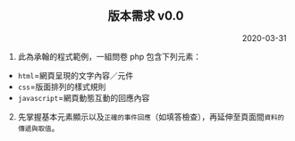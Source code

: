 <h2 align="center">版本需求 v0.0</h2>

<p align="right">2020-03-31</p>

1. 此為承翰的程式範例，一組問卷 php 包含下列元素：
- `html`=網頁呈現的文字內容／元件
- `css`=版面排列的樣式規則
- `javascript`=網頁動態互動的回應內容
2. 先掌握基本元素顯示以及`正確的事件回應`（如填答檢查），再延伸至頁面間`資料的傳遞與取值`。
